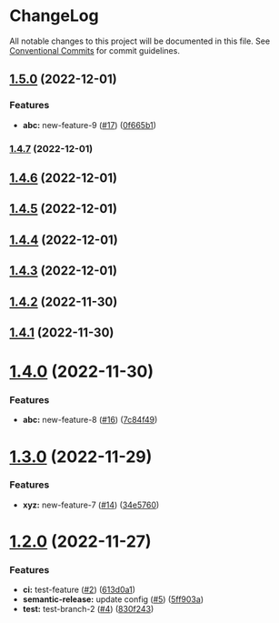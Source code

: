 # ChangeLog
All notable changes to this project will be documented in this file.
See [Conventional Commits](https://conventionalcommits.org) for commit guidelines.

## [1.5.0](https://github.com/bmacauley/semantic-release-test/compare/v1.4.7...v1.5.0) (2022-12-01)


### Features

* **abc:** new-feature-9 ([#17](https://github.com/bmacauley/semantic-release-test/issues/17)) ([0f665b1](https://github.com/bmacauley/semantic-release-test/commit/0f665b10916b88db921a9725eebc0df92e9cc86a))

### [1.4.7](https://github.com/bmacauley/semantic-release-test/compare/v1.4.6...v1.4.7) (2022-12-01)

## [1.4.6](https://github.com/bmacauley/semantic-release-test/compare/v1.4.5...v1.4.6) (2022-12-01)

## [1.4.5](https://github.com/bmacauley/semantic-release-test/compare/v1.4.4...v1.4.5) (2022-12-01)

## [1.4.4](https://github.com/bmacauley/semantic-release-test/compare/v1.4.3...v1.4.4) (2022-12-01)

## [1.4.3](https://github.com/bmacauley/semantic-release-test/compare/v1.4.2...v1.4.3) (2022-12-01)

## [1.4.2](https://github.com/bmacauley/semantic-release-test/compare/v1.4.1...v1.4.2) (2022-11-30)

## [1.4.1](https://github.com/bmacauley/semantic-release-test/compare/v1.4.0...v1.4.1) (2022-11-30)

# [1.4.0](https://github.com/bmacauley/semantic-release-test/compare/v1.3.0...v1.4.0) (2022-11-30)


### Features

* **abc:** new-feature-8 ([#16](https://github.com/bmacauley/semantic-release-test/issues/16)) ([7c84f49](https://github.com/bmacauley/semantic-release-test/commit/7c84f49600da0ef2bafc6078dc029b6e987eb024))

# [1.3.0](https://github.com/bmacauley/semantic-release-test/compare/v1.2.0...v1.3.0) (2022-11-29)


### Features

* **xyz:** new-feature-7 ([#14](https://github.com/bmacauley/semantic-release-test/issues/14)) ([34e5760](https://github.com/bmacauley/semantic-release-test/commit/34e5760bc6ac7f18f7c3faad15e7f97f78106fc3))

# [1.2.0](https://github.com/bmacauley/semantic-release-test/compare/v1.1.0...v1.2.0) (2022-11-27)


### Features

* **ci:** test-feature ([#2](https://github.com/bmacauley/semantic-release-test/issues/2)) ([613d0a1](https://github.com/bmacauley/semantic-release-test/commit/613d0a1824fe9a4a00fd855bde77eacdb17d9cc9))
* **semantic-release:** update config ([#5](https://github.com/bmacauley/semantic-release-test/issues/5)) ([5ff903a](https://github.com/bmacauley/semantic-release-test/commit/5ff903a05659d2edb693ad14b13393d063811d62))
* **test:** test-branch-2 ([#4](https://github.com/bmacauley/semantic-release-test/issues/4)) ([830f243](https://github.com/bmacauley/semantic-release-test/commit/830f24309c4fea5000c513fbc0ee9786837194ab))
